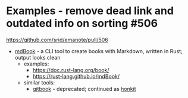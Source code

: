 #  Examples - remove dead link and outdated info on sorting \#506 

https://github.com/srid/emanote/pull/506

* [mdBook](https://github.com/rust-lang/mdBook)  - a CLI tool to create books with Markdown, written in Rust; output looks clean
    * examples:
        * https://doc.rust-lang.org/book/
        * https://rust-lang.github.io/mdBook/
    * similar tools:
        * [gitbook](https://github.com/GitbookIO/gitbook) - deprecated; continued as [honkit](https://github.com/honkit/honkit)